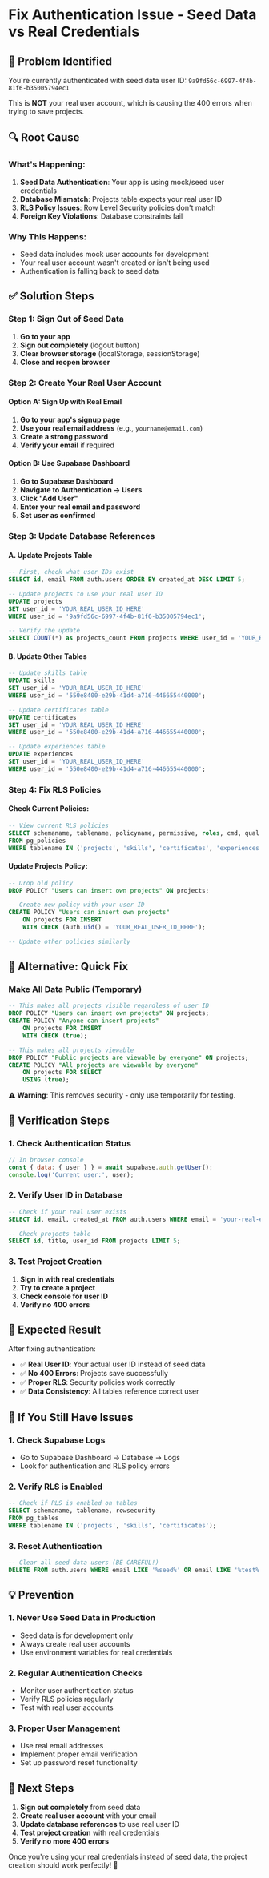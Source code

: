 # Fix Authentication Issue - Seed Data vs Real Credentials

## 🚨 Problem Identified

You're currently authenticated with seed data user ID: `9a9fd56c-6997-4f4b-81f6-b35005794ec1`

This is **NOT** your real user account, which is causing the 400 errors when trying to save projects.

## 🔍 Root Cause

### **What's Happening:**
1. **Seed Data Authentication**: Your app is using mock/seed user credentials
2. **Database Mismatch**: Projects table expects your real user ID
3. **RLS Policy Issues**: Row Level Security policies don't match
4. **Foreign Key Violations**: Database constraints fail

### **Why This Happens:**
- Seed data includes mock user accounts for development
- Your real user account wasn't created or isn't being used
- Authentication is falling back to seed data

## ✅ Solution Steps

### **Step 1: Sign Out of Seed Data**
1. **Go to your app**
2. **Sign out completely** (logout button)
3. **Clear browser storage** (localStorage, sessionStorage)
4. **Close and reopen browser**

### **Step 2: Create Your Real User Account**

#### **Option A: Sign Up with Real Email**
1. **Go to your app's signup page**
2. **Use your real email address** (e.g., `yourname@email.com`)
3. **Create a strong password**
4. **Verify your email** if required

#### **Option B: Use Supabase Dashboard**
1. **Go to Supabase Dashboard**
2. **Navigate to Authentication → Users**
3. **Click "Add User"**
4. **Enter your real email and password**
5. **Set user as confirmed**

### **Step 3: Update Database References**

#### **A. Update Projects Table**
```sql
-- First, check what user IDs exist
SELECT id, email FROM auth.users ORDER BY created_at DESC LIMIT 5;

-- Update projects to use your real user ID
UPDATE projects 
SET user_id = 'YOUR_REAL_USER_ID_HERE'
WHERE user_id = '9a9fd56c-6997-4f4b-81f6-b35005794ec1';

-- Verify the update
SELECT COUNT(*) as projects_count FROM projects WHERE user_id = 'YOUR_REAL_USER_ID_HERE';
```

#### **B. Update Other Tables**
```sql
-- Update skills table
UPDATE skills 
SET user_id = 'YOUR_REAL_USER_ID_HERE'
WHERE user_id = '550e8400-e29b-41d4-a716-446655440000';

-- Update certificates table
UPDATE certificates 
SET user_id = 'YOUR_REAL_USER_ID_HERE'
WHERE user_id = '550e8400-e29b-41d4-a716-446655440000';

-- Update experiences table
UPDATE experiences 
SET user_id = 'YOUR_REAL_USER_ID_HERE'
WHERE user_id = '550e8400-e29b-41d4-a716-446655440000';
```

### **Step 4: Fix RLS Policies**

#### **Check Current Policies:**
```sql
-- View current RLS policies
SELECT schemaname, tablename, policyname, permissive, roles, cmd, qual 
FROM pg_policies 
WHERE tablename IN ('projects', 'skills', 'certificates', 'experiences');
```

#### **Update Projects Policy:**
```sql
-- Drop old policy
DROP POLICY "Users can insert own projects" ON projects;

-- Create new policy with your user ID
CREATE POLICY "Users can insert own projects"
    ON projects FOR INSERT
    WITH CHECK (auth.uid() = 'YOUR_REAL_USER_ID_HERE');

-- Update other policies similarly
```

## 🚀 Alternative: Quick Fix

### **Make All Data Public (Temporary)**
```sql
-- This makes all projects visible regardless of user ID
DROP POLICY "Users can insert own projects" ON projects;
CREATE POLICY "Anyone can insert projects"
    ON projects FOR INSERT
    WITH CHECK (true);

-- This makes all projects viewable
DROP POLICY "Public projects are viewable by everyone" ON projects;
CREATE POLICY "All projects are viewable by everyone"
    ON projects FOR SELECT
    USING (true);
```

**⚠️ Warning**: This removes security - only use temporarily for testing.

## 🔧 Verification Steps

### **1. Check Authentication Status**
```javascript
// In browser console
const { data: { user } } = await supabase.auth.getUser();
console.log('Current user:', user);
```

### **2. Verify User ID in Database**
```sql
-- Check if your real user exists
SELECT id, email, created_at FROM auth.users WHERE email = 'your-real-email@example.com';

-- Check projects table
SELECT id, title, user_id FROM projects LIMIT 5;
```

### **3. Test Project Creation**
1. **Sign in with real credentials**
2. **Try to create a project**
3. **Check console for user ID**
4. **Verify no 400 errors**

## 🎯 Expected Result

After fixing authentication:
- ✅ **Real User ID**: Your actual user ID instead of seed data
- ✅ **No 400 Errors**: Projects save successfully
- ✅ **Proper RLS**: Security policies work correctly
- ✅ **Data Consistency**: All tables reference correct user

## 🚨 If You Still Have Issues

### **1. Check Supabase Logs**
- Go to Supabase Dashboard → Database → Logs
- Look for authentication and RLS policy errors

### **2. Verify RLS is Enabled**
```sql
-- Check if RLS is enabled on tables
SELECT schemaname, tablename, rowsecurity 
FROM pg_tables 
WHERE tablename IN ('projects', 'skills', 'certificates');
```

### **3. Reset Authentication**
```sql
-- Clear all seed data users (BE CAREFUL!)
DELETE FROM auth.users WHERE email LIKE '%seed%' OR email LIKE '%test%';
```

## 💡 Prevention

### **1. Never Use Seed Data in Production**
- Seed data is for development only
- Always create real user accounts
- Use environment variables for real credentials

### **2. Regular Authentication Checks**
- Monitor user authentication status
- Verify RLS policies regularly
- Test with real user accounts

### **3. Proper User Management**
- Use real email addresses
- Implement proper email verification
- Set up password reset functionality

## 🚀 Next Steps

1. **Sign out completely** from seed data
2. **Create real user account** with your email
3. **Update database references** to use real user ID
4. **Test project creation** with real credentials
5. **Verify no more 400 errors**

Once you're using your real credentials instead of seed data, the project creation should work perfectly! 🎉
